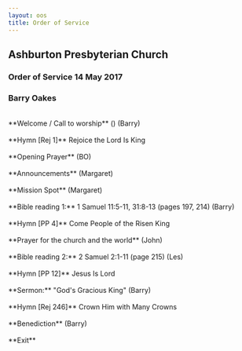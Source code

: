 ```yaml
---
layout: oos
title: Order of Service
---
```

## Ashburton Presbyterian Church
### Order of Service 14 May 2017
### Barry Oakes
<br>
**Welcome / Call to worship**  () (Barry)
<br>
<br>
**Hymn [Rej 1]** Rejoice the Lord Is King
<br>
<br>
**Opening Prayer** (BO)
<br>
<br>
**Announcements** (Margaret)
<br>
<br>
**Mission Spot** (Margaret)
<br>
<br>
**Bible reading 1:** 1 Samuel 11:5-11, 31:8-13 (pages 197, 214) (Barry)
<br>
<br>
**Hymn [PP 4]** Come People of the Risen King
<br>
<br>
**Prayer for the church and the world** (John)
<br>
<br>
**Bible reading 2:** 2 Samuel 2:1-11 (page 215) (Les)
<br>
<br>
**Hymn [PP 12]** Jesus Is Lord
<br>
<br>
**Sermon:** "God's Gracious King" (Barry)
<br>
<br>
**Hymn [Rej 246]** Crown Him with Many Crowns
<br>
<br>
**Benediction** (Barry)
<br>
<br>
**Exit**


